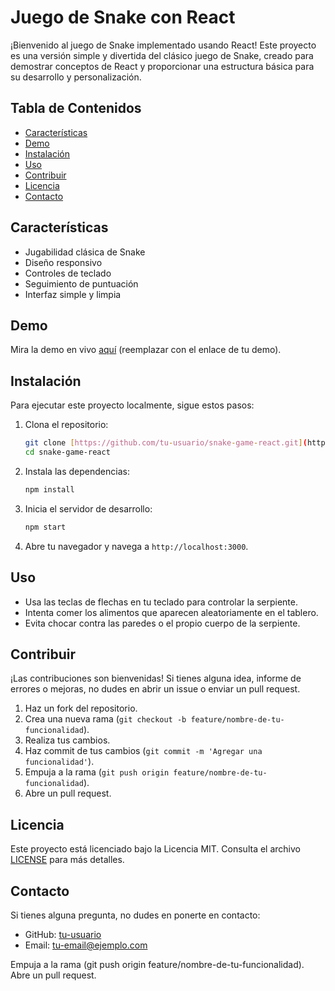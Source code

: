 # Juego de Snake con React

¡Bienvenido al juego de Snake implementado usando React! Este proyecto es una versión simple y divertida del clásico juego de Snake, creado para demostrar conceptos de React y proporcionar una estructura básica para su desarrollo y personalización.

## Tabla de Contenidos
- [Características](#características)
- [Demo](#demo)
- [Instalación](#instalación)
- [Uso](#uso)
- [Contribuir](#contribuir)
- [Licencia](#licencia)
- [Contacto](#contacto)

## Características

- Jugabilidad clásica de Snake
- Diseño responsivo
- Controles de teclado
- Seguimiento de puntuación
- Interfaz simple y limpia

## Demo

Mira la demo en vivo [aquí](#) (reemplazar con el enlace de tu demo).

## Instalación

Para ejecutar este proyecto localmente, sigue estos pasos:

1. Clona el repositorio:
    ```bash
    git clone [https://github.com/tu-usuario/snake-game-react.git](https://github.com/alejandroponce00/Snake-react.git)
    cd snake-game-react
    ```

2. Instala las dependencias:
    ```bash
    npm install
    ```

3. Inicia el servidor de desarrollo:
    ```bash
    npm start
    ```

4. Abre tu navegador y navega a `http://localhost:3000`.

## Uso

- Usa las teclas de flechas en tu teclado para controlar la serpiente.
- Intenta comer los alimentos que aparecen aleatoriamente en el tablero.
- Evita chocar contra las paredes o el propio cuerpo de la serpiente.

## Contribuir

¡Las contribuciones son bienvenidas! Si tienes alguna idea, informe de errores o mejoras, no dudes en abrir un issue o enviar un pull request.

1. Haz un fork del repositorio.
2. Crea una nueva rama (`git checkout -b feature/nombre-de-tu-funcionalidad`).
3. Realiza tus cambios.
4. Haz commit de tus cambios (`git commit -m 'Agregar una funcionalidad'`).
5. Empuja a la rama (`git push origin feature/nombre-de-tu-funcionalidad`).
6. Abre un pull request.

## Licencia

Este proyecto está licenciado bajo la Licencia MIT. Consulta el archivo [LICENSE](LICENSE) para más detalles.

## Contacto

Si tienes alguna pregunta, no dudes en ponerte en contacto:

- GitHub: [tu-usuario](https://github.com/alejandroponce00)
- Email: tu-email@ejemplo.com

Empuja a la rama (git push origin feature/nombre-de-tu-funcionalidad).
Abre un pull request.
